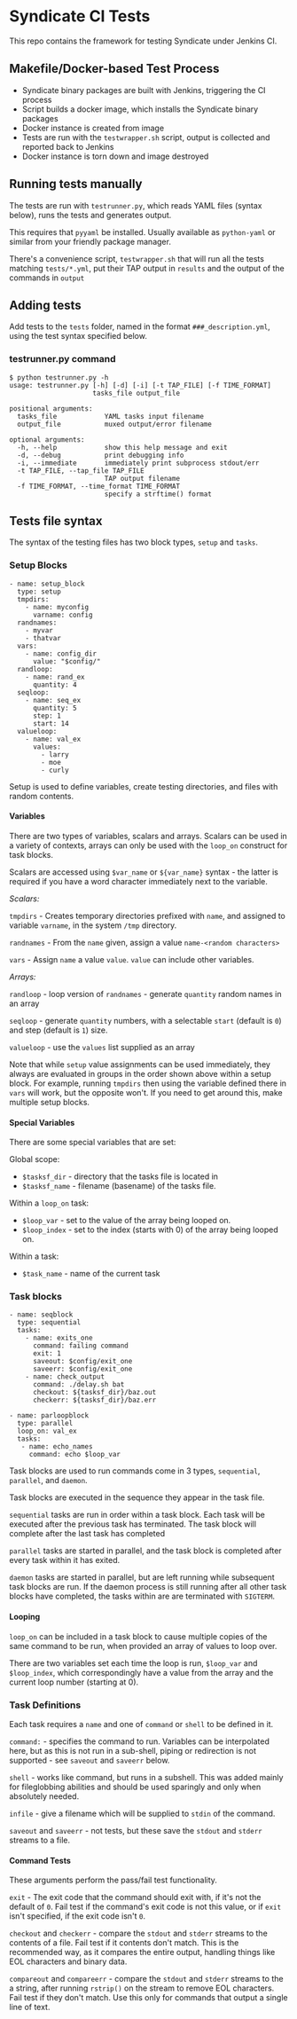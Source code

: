 # Syndicate CI Tests

This repo contains the framework for testing Syndicate under Jenkins CI.

## Makefile/Docker-based Test Process

 - Syndicate binary packages are built with Jenkins, triggering the CI process
 - Script builds a docker image, which installs the Syndicate binary packages
 - Docker instance is created from image
 - Tests are run with the `testwrapper.sh` script, output is collected and
   reported back to Jenkins
 - Docker instance is torn down and image destroyed

## Running tests manually

The tests are run with `testrunner.py`, which reads YAML files (syntax below),
runs the tests and generates output.

This requires that `pyyaml` be installed.  Usually available as `python-yaml`
or similar from your friendly package manager.

There's a convenience script, `testwrapper.sh` that will run all the tests
matching `tests/*.yml`, put their TAP output in `results` and the output of the
commands in `output`

## Adding tests

Add tests to the `tests` folder, named in the format `###_description.yml`,
using the test syntax specified below.


### testrunner.py command

```
$ python testrunner.py -h
usage: testrunner.py [-h] [-d] [-i] [-t TAP_FILE] [-f TIME_FORMAT]
                     tasks_file output_file

positional arguments:
  tasks_file            YAML tasks input filename
  output_file           muxed output/error filename

optional arguments:
  -h, --help            show this help message and exit
  -d, --debug           print debugging info
  -i, --immediate       immediately print subprocess stdout/err
  -t TAP_FILE, --tap_file TAP_FILE
                        TAP output filename
  -f TIME_FORMAT, --time_format TIME_FORMAT
                        specify a strftime() format
```

## Tests file syntax

The syntax of the testing files has two block types, `setup` and `tasks`.

### Setup Blocks

```
- name: setup_block
  type: setup
  tmpdirs:
    - name: myconfig
      varname: config
  randnames:
    - myvar
    - thatvar
  vars:
    - name: config_dir
      value: "$config/"
  randloop:
    - name: rand_ex
      quantity: 4
  seqloop:
    - name: seq_ex
      quantity: 5
      step: 1
      start: 14
  valueloop:
    - name: val_ex
      values:
        - larry
        - moe
        - curly
```

Setup is used to define variables, create testing directories, and files with
random contents.

#### Variables

There are two types of variables, scalars and arrays.  Scalars can be used in a
variety of contexts, arrays can only be used with the `loop_on` construct for
task blocks.

Scalars are accessed using `$var_name` or `${var_name}` syntax - the latter is
required if you have a word character immediately next to the variable.

*Scalars:*

`tmpdirs` - Creates temporary directories prefixed with `name`, and assigned to
variable `varname`, in the system `/tmp` directory.

`randnames` - From the `name` given, assign a value `name-<random characters>`

`vars` - Assign `name` a value `value`.  `value` can include other variables.

*Arrays:*

`randloop` - loop version of `randnames` - generate `quantity` random names in
an array

`seqloop` - generate `quantity` numbers, with a selectable `start`
(default is `0`) and step (default is `1`) size.

`valueloop` - use the `values` list supplied as an array

Note that while `setup` value assignments can be used immediately, they always
are evaluated in groups in the order shown above within a setup block.  For
example, running `tmpdirs` then using the variable defined there in `vars` will
work, but the opposite won't.  If you need to get around this, make multiple
setup blocks.


#### Special Variables

There are some special variables that are set:

Global scope:

 - `$tasksf_dir` - directory that the tasks file is located in
 - `$tasksf_name` - filename (basename) of the tasks file.

Within a `loop_on` task:

 - `$loop_var` - set to the value of the array being looped on.
 - `$loop_index` - set to the index (starts with 0) of the array being looped on.

Within a task:

 - `$task_name` - name of the current task

### Task blocks

```
- name: seqblock
  type: sequential
  tasks:
    - name: exits_one
      command: failing command
      exit: 1
      saveout: $config/exit_one
      saveerr: $config/exit_one
    - name: check_output
      command: ./delay.sh bat
      checkout: ${tasksf_dir}/baz.out
      checkerr: ${tasksf_dir}/baz.err

- name: parloopblock
  type: parallel
  loop_on: val_ex
  tasks:
   - name: echo_names
     command: echo $loop_var
```

Task blocks are used to run commands come in 3 types, `sequential`, `parallel`,
and `daemon`.

Task blocks are executed in the sequence they appear in the task file.

`sequential` tasks are run in order within a task block. Each task will be
executed after the previous task has terminated.  The task block will complete
after the last task has completed

`parallel` tasks are started in parallel, and the task block is completed
after every task within it has exited.

`daemon` tasks are started in parallel, but are left running while subsequent
task blocks are run. If the daemon process is still running after all other
task blocks have completed, the tasks within are are terminated with `SIGTERM`.

#### Looping

`loop_on` can be included in a task block to cause multiple copies of the same
command to be run, when provided an array of values to loop over.

There are two variables set each time the loop is run, `$loop_var` and
`$loop_index`, which correspondingly have a value from the array and the
current loop number (starting at 0).


### Task Definitions

Each task requires a `name` and one of `command` or `shell` to be defined in it.

`command:` - specifies the command to run. Variables can be interpolated here,
but as this is not run in a sub-shell, piping or redirection is not supported -
see `saveout` and `saveerr` below.

`shell` - works like command, but runs in a subshell. This was added mainly for
fileglobbing abilities and should be used sparingly and only when absolutely
needed.

`infile` - give a filename which will be supplied to `stdin` of the command.

`saveout` and `saveerr` - not tests, but these save the `stdout` and `stderr`
streams to a file.

#### Command Tests

These arguments perform the pass/fail test functionality.

`exit` - The exit code that the command should exit with, if it's not the
default of `0`.  Fail test if the command's exit code is not this value, or if
`exit` isn't specified, if the exit code isn't `0`.

`checkout` and `checkerr` - compare the `stdout` and `stderr` streams to the
contents of a file. Fail test if it contents don't match.  This is the
recommended way, as it compares the entire output, handling things like EOL
characters and binary data.

`compareout` and `compareerr` - compare the `stdout` and `stderr` streams to
the a string, after running `rstrip()` on the stream to remove EOL characters.
Fail test if they don't match. Use this only for commands that output a single
line of text.

